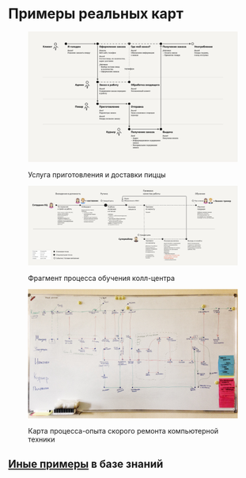 # Примеры реальных карт

<figure><img src="../.gitbook/assets/8. Пицца.png" alt=""><figcaption><p>Услуга приготовления и доставки пиццы</p></figcaption></figure>

<figure><img src="../.gitbook/assets/XPM обеспечения качества колл-центра.png" alt=""><figcaption><p>Фрагмент процесса обучения колл-центра</p></figcaption></figure>

<figure><img src="../.gitbook/assets/Владов, Сервис ремонта техники.jpg" alt=""><figcaption><p>Карта процесса-опыта скорого ремонта компьютерной техники</p></figcaption></figure>

## [Иные примеры](https://github.com/Byndyusoft/xp-mapping/tree/main/xpm-examples) в базе знаний

